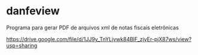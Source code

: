 # danfeview
Programa para gerar PDF de arquivos xml de notas fiscais eletrônicas

https://drive.google.com/file/d/1JJ9y_TnYLjvwk84BlF_zjyEr-pjX87ws/view?usp=sharing
